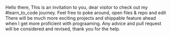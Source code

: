 Hello there, 
This is an invitation to you, dear visitor to check out my #learn_to_code journey. Feel free to poke around, open files & repo and edit 
There will be much more exciting projects and shippable feature ahead when I get more proficient with prograaming.
Any advice and pull request will be considered and revised, thank you for the help. 
